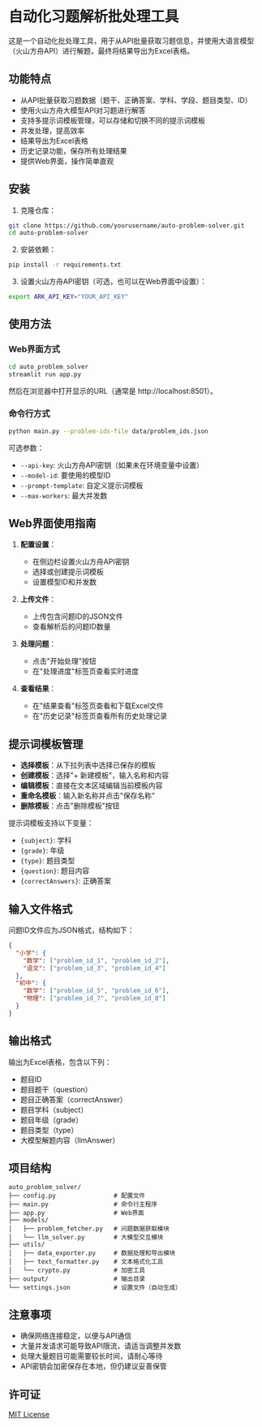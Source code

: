 # 自动化习题解析批处理工具

这是一个自动化批处理工具，用于从API批量获取习题信息，并使用大语言模型（火山方舟API）进行解题，最终将结果导出为Excel表格。

## 功能特点

- 从API批量获取习题数据（题干、正确答案、学科、学段、题目类型、ID）
- 使用火山方舟大模型API对习题进行解答
- 支持多提示词模板管理，可以存储和切换不同的提示词模板
- 并发处理，提高效率
- 结果导出为Excel表格
- 历史记录功能，保存所有处理结果
- 提供Web界面，操作简单直观

## 安装

1. 克隆仓库：

```bash
git clone https://github.com/yourusername/auto-problem-solver.git
cd auto-problem-solver
```

2. 安装依赖：

```bash
pip install -r requirements.txt
```

3. 设置火山方舟API密钥（可选，也可以在Web界面中设置）：

```bash
export ARK_API_KEY="YOUR_API_KEY"
```

## 使用方法

### Web界面方式

```bash
cd auto_problem_solver
streamlit run app.py
```

然后在浏览器中打开显示的URL（通常是 http://localhost:8501）。

### 命令行方式

```bash
python main.py --problem-ids-file data/problem_ids.json
```

可选参数：

- `--api-key`: 火山方舟API密钥（如果未在环境变量中设置）
- `--model-id`: 要使用的模型ID
- `--prompt-template`: 自定义提示词模板
- `--max-workers`: 最大并发数

## Web界面使用指南

1. **配置设置**：
   - 在侧边栏设置火山方舟API密钥
   - 选择或创建提示词模板
   - 设置模型ID和并发数

2. **上传文件**：
   - 上传包含问题ID的JSON文件
   - 查看解析后的问题ID数量

3. **处理问题**：
   - 点击"开始处理"按钮
   - 在"处理进度"标签页查看实时进度

4. **查看结果**：
   - 在"结果查看"标签页查看和下载Excel文件
   - 在"历史记录"标签页查看所有历史处理记录

## 提示词模板管理

- **选择模板**：从下拉列表中选择已保存的模板
- **创建模板**：选择"+ 新建模板"，输入名称和内容
- **编辑模板**：直接在文本区域编辑当前模板内容
- **重命名模板**：输入新名称并点击"保存名称"
- **删除模板**：点击"删除模板"按钮

提示词模板支持以下变量：
- `{subject}`: 学科
- `{grade}`: 年级
- `{type}`: 题目类型
- `{question}`: 题目内容
- `{correctAnswers}`: 正确答案

## 输入文件格式

问题ID文件应为JSON格式，结构如下：

```json
{
  "小学": {
    "数学": ["problem_id_1", "problem_id_2"],
    "语文": ["problem_id_3", "problem_id_4"]
  },
  "初中": {
    "数学": ["problem_id_5", "problem_id_6"],
    "物理": ["problem_id_7", "problem_id_8"]
  }
}
```

## 输出格式

输出为Excel表格，包含以下列：

- 题目ID
- 题目题干（question）
- 题目正确答案（correctAnswer）
- 题目学科（subject）
- 题目年级（grade）
- 题目类型（type）
- 大模型解题内容（llmAnswer）

## 项目结构

```
auto_problem_solver/
├── config.py                # 配置文件
├── main.py                  # 命令行主程序
├── app.py                   # Web界面
├── models/
│   ├── problem_fetcher.py   # 问题数据获取模块
│   └── llm_solver.py        # 大模型交互模块
├── utils/
│   ├── data_exporter.py     # 数据处理和导出模块
│   ├── text_formatter.py    # 文本格式化工具
│   └── crypto.py            # 加密工具
├── output/                  # 输出目录
└── settings.json            # 设置文件（自动生成）
```

## 注意事项

- 确保网络连接稳定，以便与API通信
- 大量并发请求可能导致API限流，请适当调整并发数
- 处理大量题目可能需要较长时间，请耐心等待
- API密钥会加密保存在本地，但仍建议妥善保管

## 许可证

[MIT License](LICENSE) 